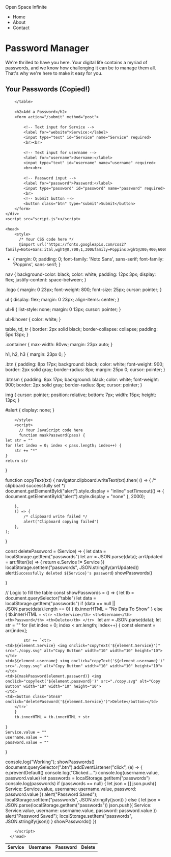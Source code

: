 <!DOCTYPE html>
<html lang="en">

<head>
    <meta charset="UTF-8">
    <meta name="viewport" content="width=device-width, initial-scale=1.0">
    <title>PassX - Your Personal Password Manager</title>
    <link rel="stylesheet" href="style.css">
</head>

<body>
    <nav>
        <div class="logo">Open Space Infinite</div>
        <ul>
            <li>Home</li>
            <li>About</li>
            <li>Contact</li>
        </ul>
    </nav>
    <div class="container">
        <h1>Password Manager</h1>
        <p>We're thrilled to have you here. Your digital life contains a myriad of passwords, and we know how challenging it can be to manage them all. That's why we're here to make it easy for you.</p>
        <h2>Your Passwords <span id="alert">(Copied!)</span></h2>
        <table>
            <tr>
                <th>Service</th>
                <th>Username</th>
                <th>Password</th>
                <th>Delete</th>
            </tr>

        </table>

        <h2>Add a Password</h2>
        <form action="/submit" method="post">

            <!-- Text input for Service -->
            <label for="website">Service:</label>
            <input type="text" id="Service" name="Service" required>
            <br><br>

            <!-- Text input for username -->
            <label for="username">Username:</label>
            <input type="text" id="username" name="username" required>
            <br><br>

            <!-- Password input -->
            <label for="password">Password:</label>
            <input type="password" id="password" name="password" required>
            <br>
            <!-- Submit button -->
            <button class="btn" type="submit">Submit</button>
        </form>
    </div>
    <script src="script.js"></script>

    <head>
        <style>
          /* Your CSS code here */
          @import url('https://fonts.googleapis.com/css2?family=Noto+Sans:ital,wght@0,700;1,300&family=Poppins:wght@300;400;600&display=swap');
* {
    margin: 0;
    padding: 0;
    font-family: 'Noto Sans', sans-serif;
    font-family: 'Poppins', sans-serif;
}

nav {
    background-color: black;
    color: white;
    padding: 12px 3px;
    display: flex;
    justify-content: space-between;
}

.logo {
    margin: 0 23px;
    font-weight: 800;
    font-size: 25px;
    cursor: pointer;
}

ul {
    display: flex;
    margin: 0 23px;
    align-items: center;
}

ul>li {
    list-style: none;
    margin: 0 13px;
    cursor: pointer;
}

ul>li:hover {
    color: white;
}

table,
td,
tr {
    border: 2px solid black;
    border-collapse: collapse;
    padding: 5px 13px;
}

.container {
    max-width: 80vw;
    margin: 23px auto;
}

h1,
h2,
h3 {
    margin: 23px 0;
}

.btn {
    padding: 8px 17px;
    background: black;
    color: white;
    font-weight: 900;
    border: 2px solid gray;
    border-radius: 8px;
    margin: 25px 0;
    cursor: pointer;
}

.btnsm {
    padding: 8px 17px;
    background: black;
    color: white;
    font-weight: 900;
    border: 2px solid gray;
    border-radius: 8px;
    cursor: pointer;
}

img {
    cursor: pointer;
    position: relative;
    bottom: 7px;
    width: 15px;
    height: 13px;
}

#alert {
    display: none;
}

        </style>
        <script>
          // Your JavaScript code here
          function maskPassword(pass) {
    let str = ""
    for (let index = 0; index < pass.length; index++) {
        str += "*"
    }
    return str
}

function copyText(txt) {
    navigator.clipboard.writeText(txt).then(
        () => {
            /* clipboard successfully set */
            document.getElementById("alert").style.display = "inline"
            setTimeout(() => {
                document.getElementById("alert").style.display = "none"
            }, 2000);

        },
        () => {
            /* clipboard write failed */
            alert("Clipboard copying failed")
        },
    );
}

const deletePassword = (Service) => {
    let data = localStorage.getItem("passwords")
    let arr = JSON.parse(data);
    arrUpdated = arr.filter((e) => {
        return e.Service != Service
    })
    localStorage.setItem("passwords", JSON.stringify(arrUpdated))
    alert(`Successfully deleted ${Service}'s password`)
    showPasswords()

}

// Logic to fill the table
const showPasswords = () => {
    let tb = document.querySelector("table")
    let data = localStorage.getItem("passwords")
    if (data == null || JSON.parse(data).length == 0) {
        tb.innerHTML = "No Data To Show"
    } else {
        tb.innerHTML = `<tr>
        <th>Service</th>
        <th>Username</th>
        <th>Password</th>
        <th>Delete</th>
    </tr> `
        let arr = JSON.parse(data);
        let str = ""
        for (let index = 0; index < arr.length; index++) {
            const element = arr[index];

            str += `<tr>
    <td>${element.Service} <img onclick="copyText('${element.Service}')" src="./copy.svg" alt="Copy Button" width="10" width="10" height="10">
    </td>
    <td>${element.username} <img onclick="copyText('${element.username}')" src="./copy.svg" alt="Copy Button" width="10" width="10" height="10">
    </td>
    <td>${maskPassword(element.password)} <img onclick="copyText('${element.password}')" src="./copy.svg" alt="Copy Button" width="10" width="10" height="10">
    </td>
    <td><button class="btnsm" onclick="deletePassword('${element.Service}')">Delete</button></td>
        </tr>`
        }
        tb.innerHTML = tb.innerHTML + str

    }
    Service.value = ""
    username.value = ""
    password.value = ""
}

console.log("Working");
showPasswords()
document.querySelector(".btn").addEventListener("click", (e) => {
    e.preventDefault()
    console.log("Clicked....")
    console.log(username.value, password.value)
    let passwords = localStorage.getItem("passwords")
    console.log(passwords)
    if (passwords == null) {
        let json = []
        json.push({
            Service: Service.value,
            username: username.value,
            password: password.value
        })
        alert("Password Saved");
        localStorage.setItem("passwords", JSON.stringify(json))
    } else {
        let json = JSON.parse(localStorage.getItem("passwords"))
        json.push({
            Service: Service.value,
            username: username.value,
            password: password.value
        })
        alert("Password Saved");
        localStorage.setItem("passwords", JSON.stringify(json))
    }
    showPasswords()
})


        </script>
      </head>

</body>

</html>
